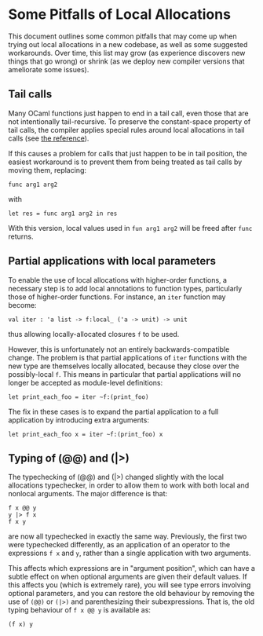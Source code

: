 #  Some Pitfalls of Local Allocations

This document outlines some common pitfalls that may come up when
trying out local allocations in a new codebase, as well as some
suggested workarounds. Over time, this list may grow (as experience
discovers new things that go wrong) or shrink (as we deploy new
compiler versions that ameliorate some issues).


## Tail calls

Many OCaml functions just happen to end in a tail call, even those
that are not intentionally tail-recursive. To preserve the
constant-space property of tail calls, the compiler applies special
rules around local allocations in tail calls (see [the
reference](./reference.md)).

If this causes a problem for calls that just happen to be in tail
position, the easiest workaround is to prevent them from being
treated as tail calls by moving them, replacing:

    func arg1 arg2

with

    let res = func arg1 arg2 in res

With this version, local values used in `fun arg1 arg2` will be freed
after `func` returns.

## Partial applications with local parameters

To enable the use of local allocations with higher-order functions, a
necessary step is to add local annotations to function types,
particularly those of higher-order functions. For instance, an `iter`
function may become:

    val iter : 'a list -> f:local_ ('a -> unit) -> unit

thus allowing locally-allocated closures `f` to be used.

However, this is unfortunately not an entirely backwards-compatible
change. The problem is that partial applications of `iter` functions
with the new type are themselves locally allocated, because they close
over the possibly-local `f`. This means in particular that partial
applications will no longer be accepted as module-level definitions:

    let print_each_foo = iter ~f:(print_foo)

The fix in these cases is to expand the partial application to a full
application by introducing extra arguments:

    let print_each_foo x = iter ~f:(print_foo) x

## Typing of (@@) and (|>)

The typechecking of (@@) and (|>) changed slightly with the local
allocations typechecker, in order to allow them to work with both
local and nonlocal arguments. The major difference is that:

    f x @@ y
    y |> f x
    f x y

are now all typechecked in exactly the same way. Previously, the
first two were typechecked differently, as an application of an
operator to the expressions `f x` and `y`, rather than a single
application with two arguments.

This affects which expressions are in "argument position", which can
have a subtle effect on when optional arguments are given their
default values. If this affects you (which is extremely rare), you
will see type errors involving optional parameters, and you can
restore the old behaviour by removing the use of `(@@)` or `(|>)` and
parenthesizing their subexpressions. That is, the old typing behaviour
of `f x @@ y` is available as:

    (f x) y
